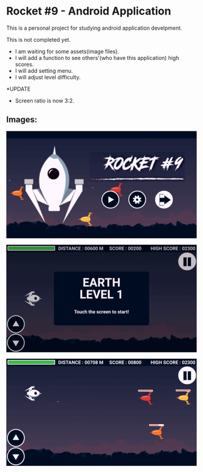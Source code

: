 # Rocket #9 - Android Application
This is a personal project for studying android application develpment.

This is not completed yet.
- I am waiting for some assets(image files).
- I will add a function to see others'(who have this application) high scores.
- I will add setting menu.
- I will adjust level difficulty.

*UPDATE
-  Screen ratio is now 3:2.

## Images:
<p align="center"><img alt="Title" src="https://github.com/kokay/RocketNumberNine/blob/master/screenshot/title.png"></p>
<p align="center"><img alt="Start" src="https://github.com/kokay/RocketNumberNine/blob/master/screenshot/start.png"></p>
<p align="center"><img alt="Playing" src="https://github.com/kokay/RocketNumberNine/blob/master/screenshot/playing.png"></p>
